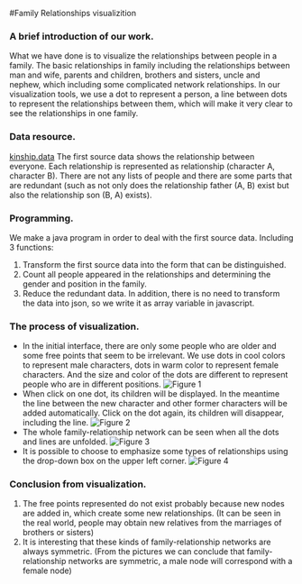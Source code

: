 #Family Relationships visualizition 
### A brief introduction of our work.
What we have done is to visualize the relationships between people in a family. 
The basic relationships in family including the relationships between man and wife, parents and children, brothers and sisters, uncle and nephew, which including some complicated network relationships. 
In our visualization tools, we use a dot to represent a person, a line between dots to represent the relationships between them, which will make it very clear to see the relationships in one family.

### Data resource.
[kinship.data](https://archive.ics.uci.edu/ml/machine-learning-databases/kinship/kinship.data)
The first source data shows the relationship between everyone. Each relationship is represented as relationship (character A, character B). 
There are not any lists of people and there are some parts that are redundant (such as not only does the relationship father (A, B) exist but also the relationship son (B, A) exists).

### Programming.
We make a java program in order to deal with the first source data. Including 3 functions: 
1. Transform the first source data into the form that can be distinguished. 
2. Count all people appeared in the relationships and determining the gender and position in the family. 
3. Reduce the redundant data. In addition, there is no need to transform the data into json, so we write it as array variable in javascript. 

### The process of visualization.
+ In the initial interface, there are only some people who are older and some free points that seem to be irrelevant. We use dots in cool colors to represent male characters, dots in warm color to represent female characters. And the size and color of the dots are different to represent people who are in different positions. 
![Figure 1](http://211.147.15.14/UCAS_14_Fall/images/a/ad/WangBingchen_LiuYang_A2_figure1.png)
+ When click on one dot, its children will be displayed. In the meantime the line between the new character and other former characters will be added automatically. Click on the dot again, its children will disappear, including the line.
![Figure 2](http://211.147.15.14/UCAS_14_Fall/images/c/c7/WangBingchen_LiuYang_A2_figure2.png.png)
+ The whole family-relationship network can be seen when all the dots and lines are unfolded.
![Figure 3](http://211.147.15.14/UCAS_14_Fall/images/c/c7/WangBingchen_LiuYang_A2_figure3.png.png)
+ It is possible to choose to emphasize some types of relationships using the drop-down box on the upper left corner.
![Figure 4](http://211.147.15.14/UCAS_14_Fall/images/c/c7/WangBingchen_LiuYang_A2_figure4.png.png)

### Conclusion from visualization.
1. The free points represented do not exist probably because new nodes are added in, which create some new relationships. (It can be seen in the real world, people may obtain new relatives from the marriages of brothers or sisters)
2. It is interesting that these kinds of family-relationship networks are always symmetric. (From the pictures we can conclude that family-relationship networks are symmetric, a male node will correspond with a female node)